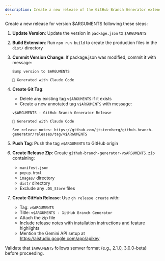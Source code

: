 ```yaml
---
description: Create a new release of the GitHub Branch Generator extension
---
```


Create a new release for version $ARGUMENTS following these steps:

1. **Update Version**: Update the version in `package.json` to `$ARGUMENTS`

2. **Build Extension**: Run `npm run build` to create the production files in the `dist/` directory

3. **Commit Version Change**: If package.json was modified, commit it with message:
   ```
   Bump version to $ARGUMENTS
   
   🤖 Generated with Claude Code
   ```

4. **Create Git Tag**: 
   - Delete any existing tag `v$ARGUMENTS` if it exists
   - Create a new annotated tag `v$ARGUMENTS` with message:
   ```
   v$ARGUMENTS - GitHub Branch Generator Release
   
   🤖 Generated with Claude Code
   
   See release notes: https://github.com/jtsternberg/github-branch-generator/releases/tag/v$ARGUMENTS
   ```

5. **Push Tag**: Push the tag `v$ARGUMENTS` to GitHub origin

6. **Create Release Zip**: Create `github-branch-generator-v$ARGUMENTS.zip` containing:
   - `manifest.json`
   - `popup.html` 
   - `images/` directory
   - `dist/` directory
   - Exclude any `.DS_Store` files

7. **Create GitHub Release**: Use `gh release create` with:
   - Tag: `v$ARGUMENTS`
   - Title: `v$ARGUMENTS - GitHub Branch Generator`
   - Attach the zip file
   - Include release notes with installation instructions and feature highlights
   - Mention the Gemini API setup at https://aistudio.google.com/app/apikey

Validate that `$ARGUMENTS` follows semver format (e.g., 2.1.0, 3.0.0-beta) before proceeding.